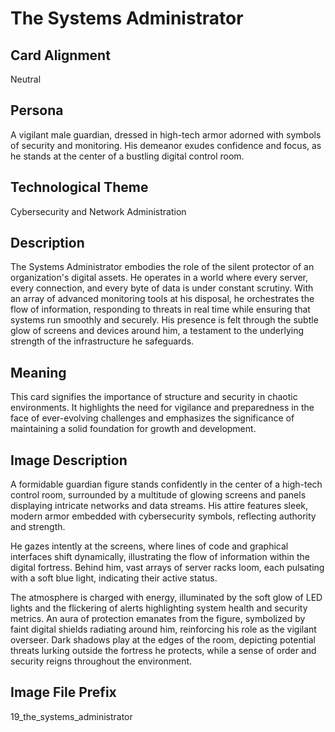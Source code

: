 # The Systems Administrator

## Card Alignment
Neutral

## Persona
A vigilant male guardian, dressed in high-tech armor adorned with symbols of security and monitoring. His demeanor exudes confidence and focus, as he stands at the center of a bustling digital control room.

## Technological Theme
Cybersecurity and Network Administration

## Description
The Systems Administrator embodies the role of the silent protector of an organization's digital assets. He operates in a world where every server, every connection, and every byte of data is under constant scrutiny. With an array of advanced monitoring tools at his disposal, he orchestrates the flow of information, responding to threats in real time while ensuring that systems run smoothly and securely. His presence is felt through the subtle glow of screens and devices around him, a testament to the underlying strength of the infrastructure he safeguards.

## Meaning
This card signifies the importance of structure and security in chaotic environments. It highlights the need for vigilance and preparedness in the face of ever-evolving challenges and emphasizes the significance of maintaining a solid foundation for growth and development.

## Image Description
A formidable guardian figure stands confidently in the center of a high-tech control room, surrounded by a multitude of glowing screens and panels displaying intricate networks and data streams. His attire features sleek, modern armor embedded with cybersecurity symbols, reflecting authority and strength. 

He gazes intently at the screens, where lines of code and graphical interfaces shift dynamically, illustrating the flow of information within the digital fortress. Behind him, vast arrays of server racks loom, each pulsating with a soft blue light, indicating their active status. 

The atmosphere is charged with energy, illuminated by the soft glow of LED lights and the flickering of alerts highlighting system health and security metrics. An aura of protection emanates from the figure, symbolized by faint digital shields radiating around him, reinforcing his role as the vigilant overseer. Dark shadows play at the edges of the room, depicting potential threats lurking outside the fortress he protects, while a sense of order and security reigns throughout the environment.

## Image File Prefix
19_the_systems_administrator